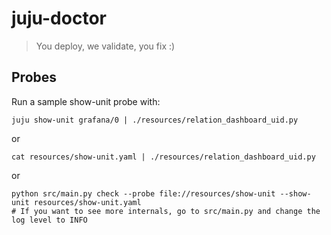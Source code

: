 # juju-doctor
> You deploy, we validate, you fix :)

## Probes
Run a sample show-unit probe with:

```
juju show-unit grafana/0 | ./resources/relation_dashboard_uid.py
```

or

```
cat resources/show-unit.yaml | ./resources/relation_dashboard_uid.py
```

or

```
python src/main.py check --probe file://resources/show-unit --show-unit resources/show-unit.yaml
# If you want to see more internals, go to src/main.py and change the log level to INFO
```
